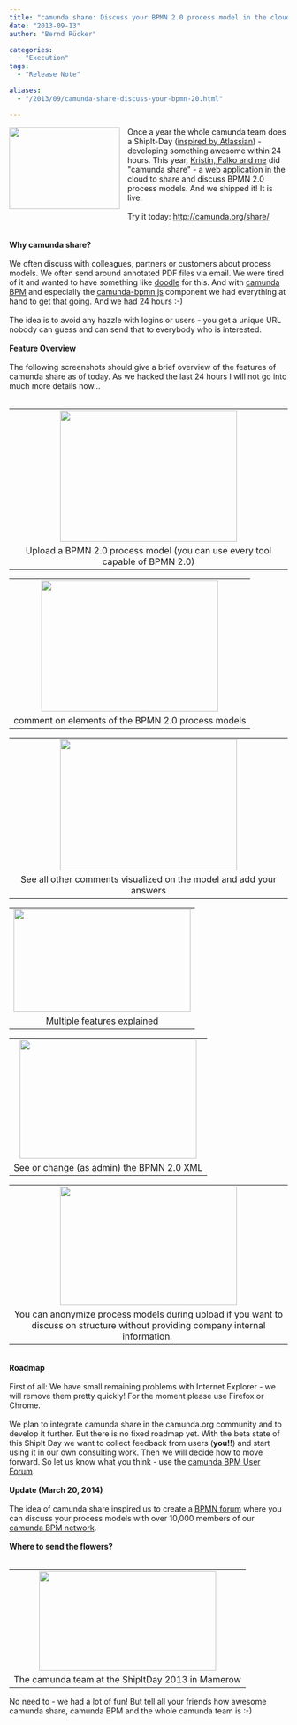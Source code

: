 ```yaml
---
title: "camunda share: Discuss your BPMN 2.0 process model in the cloud"
date: "2013-09-13"
author: "Bernd Rücker"

categories:
  - "Execution"
tags: 
  - "Release Note"

aliases:
  - "/2013/09/camunda-share-discuss-your-bpmn-20.html"

---
```


<div>
<div class="separator" style="clear: both; text-align: center;">
<a href="http://1.bp.blogspot.com/-MvXUG5rgDhg/UjL8aVA19FI/AAAAAAAAAGc/LZzu6Ijyt9M/s1600/screenshot.png" imageanchor="1" style="clear: left; display: inline !important; float: left; margin-bottom: 1em; margin-right: 1em;"><img border="0" src="http://1.bp.blogspot.com/-MvXUG5rgDhg/UjL8aVA19FI/AAAAAAAAAGc/LZzu6Ijyt9M/s200/screenshot.png" height="148" width="200" /></a></div>
Once a year the whole camunda team does a ShipIt-Day (<a href="https://www.atlassian.com/de/company/about/shipit">inspired by Atlassian</a>) - developing something awesome within 24 hours. This year, <a href="http://camunda.org/community/team.html">Kristin, Falko and me</a> did "camunda share" - a web application in the cloud to share and discuss BPMN 2.0 process models. And we shipped it! It is live.<br />
<br />
Try it today: <a href="http://camunda.org/share/">http://camunda.org/share/</a><br />
<br />
<br />
<a name='more'></a><b>Why camunda share?</b><br />
<br />
We often discuss with colleagues, partners or customers about process models. We often send around annotated PDF files via email. We were tired of it and wanted to have something like&nbsp;<a href="http://doodle.com/" target="_blank">doodle</a>&nbsp;for this. And with <a href="http://www.camunda.org/">camunda BPM</a> and especially the <a href="https://github.com/camunda/camunda-bpmn.js/">camunda-bpmn.js</a> component we had everything at hand to get that going. And we had 24 hours :-)<br />
<br />
The idea is to avoid any hazzle with logins or users - you get a unique URL nobody can guess and can send that to everybody who is interested.<br />
<br />
<b>Feature Overview</b><br />
<b><br /></b>
The following screenshots should give a brief overview of the features of camunda share as of today. As we hacked the last 24 hours I will not go into much more details now...<br />
<div class="separator" style="clear: both; text-align: center;">
</div>
<br />
<table align="center" cellpadding="0" cellspacing="0" class="tr-caption-container" style="margin-left: auto; margin-right: auto; text-align: center;"><tbody>
<tr><td style="text-align: center;"><a href="http://1.bp.blogspot.com/-MvXUG5rgDhg/UjL8aVA19FI/AAAAAAAAAGc/LZzu6Ijyt9M/s1600/screenshot.png" imageanchor="1" style="margin-left: auto; margin-right: auto;"><img border="0" src="http://1.bp.blogspot.com/-MvXUG5rgDhg/UjL8aVA19FI/AAAAAAAAAGc/LZzu6Ijyt9M/s320/screenshot.png" height="237" width="320" /></a></td></tr>
<tr><td class="tr-caption" style="text-align: center;">Upload a BPMN 2.0 process model (you can use every tool capable of BPMN 2.0)</td></tr>
</tbody></table>
<table align="center" cellpadding="0" cellspacing="0" class="tr-caption-container" style="margin-left: auto; margin-right: auto; text-align: center;"><tbody>
<tr><td style="text-align: center;"><a href="http://4.bp.blogspot.com/-xW13-eZF8tw/UjL8XjzejzI/AAAAAAAAAGA/E_RDscUkrbo/s1600/addcomment.png" imageanchor="1" style="margin-left: auto; margin-right: auto;"><img border="0" src="http://4.bp.blogspot.com/-xW13-eZF8tw/UjL8XjzejzI/AAAAAAAAAGA/E_RDscUkrbo/s320/addcomment.png" height="237" width="320" /></a></td></tr>
<tr><td class="tr-caption" style="text-align: center;">comment on elements of the BPMN 2.0 process models</td></tr>
</tbody></table>
<table align="center" cellpadding="0" cellspacing="0" class="tr-caption-container" style="margin-left: auto; margin-right: auto; text-align: center;"><tbody>
<tr><td style="text-align: center;"><a href="http://1.bp.blogspot.com/-Y1S2nA11_lM/UjL8X1z37DI/AAAAAAAAAGI/A3Iw-Jmi3yc/s1600/addcomment2.png" imageanchor="1" style="margin-left: auto; margin-right: auto;"><img border="0" src="http://1.bp.blogspot.com/-Y1S2nA11_lM/UjL8X1z37DI/AAAAAAAAAGI/A3Iw-Jmi3yc/s320/addcomment2.png" height="237" width="320" /></a></td></tr>
<tr><td class="tr-caption" style="text-align: center;">See all other comments visualized on the model and add your answers</td></tr>
</tbody></table>
<table align="center" cellpadding="0" cellspacing="0" class="tr-caption-container" style="margin-left: auto; margin-right: auto; text-align: center;"><tbody>
<tr><td style="text-align: center;"><a href="http://3.bp.blogspot.com/-tfPUy1hx32A/UjMAoaLGmrI/AAAAAAAAAG4/RYAdIvE0Nw0/s1600/feature.png" imageanchor="1" style="margin-left: auto; margin-right: auto;"><img border="0" src="http://3.bp.blogspot.com/-tfPUy1hx32A/UjMAoaLGmrI/AAAAAAAAAG4/RYAdIvE0Nw0/s320/feature.png" height="186" width="320" /></a></td></tr>
<tr><td class="tr-caption" style="text-align: center;">Multiple features explained</td></tr>
</tbody></table>
<table align="center" cellpadding="0" cellspacing="0" class="tr-caption-container" style="margin-left: auto; margin-right: auto; text-align: center;"><tbody>
<tr><td style="text-align: center;"><a href="http://4.bp.blogspot.com/-fobJUen7IxY/UjL8bbQxbRI/AAAAAAAAAGs/EXvwMXJLwd0/s1600/xml-view.png" imageanchor="1" style="margin-left: auto; margin-right: auto;"><img border="0" src="http://4.bp.blogspot.com/-fobJUen7IxY/UjL8bbQxbRI/AAAAAAAAAGs/EXvwMXJLwd0/s320/xml-view.png" height="215" width="320" /></a></td></tr>
<tr><td class="tr-caption" style="text-align: center;">See or change (as admin) the BPMN 2.0 XML</td></tr>
</tbody></table>
<table align="center" cellpadding="0" cellspacing="0" class="tr-caption-container" style="margin-left: auto; margin-right: auto; text-align: center;"><tbody>
<tr><td style="text-align: center;"><a href="http://3.bp.blogspot.com/-FC-07l9gzbA/UjMEFuzeSgI/AAAAAAAAAHE/YNQCS-wY3BM/s1600/anonymized.png" imageanchor="1" style="margin-left: auto; margin-right: auto;"><img border="0" src="http://3.bp.blogspot.com/-FC-07l9gzbA/UjMEFuzeSgI/AAAAAAAAAHE/YNQCS-wY3BM/s320/anonymized.png" height="215" width="320" /></a></td></tr>
<tr><td class="tr-caption" style="text-align: center;">You can anonymize process models during upload if you want to discuss on structure without providing company internal information.&nbsp;</td></tr>
</tbody></table>
<br />
<b>Roadmap</b><br />
<br />
First of all: We have small remaining problems with Internet Explorer - we will remove them pretty quickly! For the moment please use Firefox or Chrome.<br />
<br />
We plan to integrate camunda share in the camunda.org community and to develop it further. But there is no fixed roadmap yet. With the beta state of this ShipIt Day we want to collect feedback from users (<b>you!!</b>) and start using it in our own consulting work. Then we will decide how to move forward. So let us know what you think - use the <a href="http://camunda.org/community/forum.html">camunda BPM User Forum</a>.<br />
<br />
<b>Update (March 20, 2014)</b><br />
<b><br /></b>
The idea of camunda share inspired us to create a <a href="http://network.camunda.org/forum">BPMN forum</a> where you can discuss your process models with over 10,000 members of our <a href="http://network.camunda.org/">camunda BPM network</a>.<br />
<br />
<b>Where to send the flowers?</b><br />
<br />
<table align="center" cellpadding="0" cellspacing="0" class="tr-caption-container" style="margin-left: auto; margin-right: auto; text-align: center;"><tbody>
<tr><td style="text-align: center;"><a href="http://2.bp.blogspot.com/-DdZoJuwClbU/UjMga3blgAI/AAAAAAAAAHQ/3fGsuJODIxA/s1600/shipItTeam.JPG" imageanchor="1" style="margin-left: auto; margin-right: auto;"><img border="0" src="http://2.bp.blogspot.com/-DdZoJuwClbU/UjMga3blgAI/AAAAAAAAAHQ/3fGsuJODIxA/s320/shipItTeam.JPG" height="180" width="320" /></a></td></tr>
<tr><td class="tr-caption" style="text-align: center;">The camunda team at the ShipItDay 2013 in Mamerow</td></tr>
</tbody></table>
No need to - we had a lot of fun! But tell all your friends how awesome camunda share, camunda BPM and the whole camunda team is :-)
</div>
